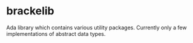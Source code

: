 # brackelib

Ada library which contains various utility packages. Currently only a few implementations of abstract data types.
